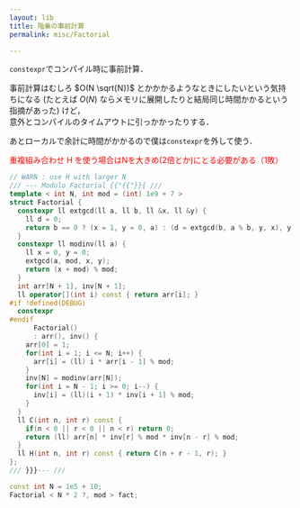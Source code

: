 ```yaml
---
layout: lib
title: 階乗の事前計算
permalink: misc/Factorial

---
```


`constexpr`でコンパイル時に事前計算．

事前計算はむしろ $O(N \sqrt{N})$ とかかかるようなときにしたいという気持ちになる (たとえば $O(N)$ ならメモリに展開したりと結局同じ時間かかるという指摘があった) けど，  
意外とコンパイルのタイムアウトに引っかかったりする．

あとローカルで余計に時間がかかるので僕は`constexpr`を外して使う．

<span style="color:red">重複組み合わせ H を使う場合はNを大きめ(2倍とか)にとる必要がある（1敗）</span>


```cpp
// WARN : use H with larger N
/// --- Modulo Factorial {{"{{"}}{ ///
template < int N, int mod = (int) 1e9 + 7 >
struct Factorial {
  constexpr ll extgcd(ll a, ll b, ll &x, ll &y) {
    ll d = 0;
    return b == 0 ? (x = 1, y = 0, a) : (d = extgcd(b, a % b, y, x), y -= a / b * x, d);
  }
  constexpr ll modinv(ll a) {
    ll x = 0, y = 0;
    extgcd(a, mod, x, y);
    return (x + mod) % mod;
  }
  int arr[N + 1], inv[N + 1];
  ll operator[](int i) const { return arr[i]; }
#if !defined(DEBUG)
  constexpr
#endif
      Factorial()
      : arr(), inv() {
    arr[0] = 1;
    for(int i = 1; i <= N; i++) {
      arr[i] = (ll) i * arr[i - 1] % mod;
    }
    inv[N] = modinv(arr[N]);
    for(int i = N - 1; i >= 0; i--) {
      inv[i] = (ll)(i + 1) * inv[i + 1] % mod;
    }
  }
  ll C(int n, int r) const {
    if(n < 0 || r < 0 || n < r) return 0;
    return (ll) arr[n] * inv[r] % mod * inv[n - r] % mod;
  }
  ll H(int n, int r) const { return C(n + r - 1, r); }
};
/// }}}--- ///

const int N = 1e5 + 10;
Factorial < N * 2 ?, mod > fact;
```

